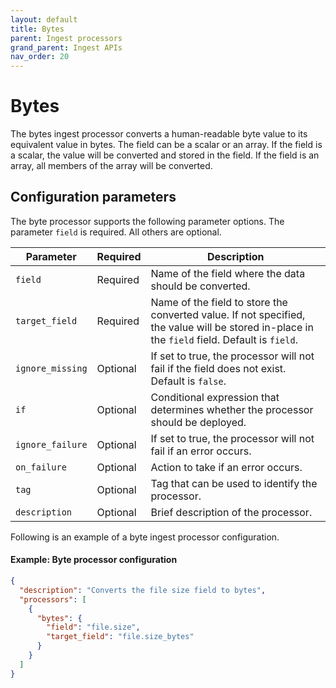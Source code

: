 ```yaml
---
layout: default
title: Bytes
parent: Ingest processors 
grand_parent: Ingest APIs
nav_order: 20
---
```


# Bytes

The bytes ingest processor converts a human-readable byte value to its equivalent value in bytes. The field can be a scalar or an array. If the field is a scalar, the value will be converted and stored in the field. If the field is an array, all members of the array will be converted.

## Configuration parameters

The byte processor supports the following parameter options. The parameter `field` is required. All others are optional. 

**Parameter** | **Required** | **Description** |
|-----------|-----------|-----------|
`field` | Required | Name of the field where the data should be converted. |
`target_field` | Required | Name of the field to store the converted value. If not specified, the value will be stored in-place in the `field` field. Default is `field`. |
`ignore_missing` | Optional | If set to true, the processor will not fail if the field does not exist. Default is `false`. |
`if` | Optional | Conditional expression that determines whether the processor should be deployed. |
`ignore_failure` | Optional | If set to true, the processor will not fail if an error occurs. | 
`on_failure` | Optional | Action to take if an error occurs. | 
`tag` | Optional | Tag that can be used to identify the processor. | 
`description` | Optional | Brief description of the processor. |  

Following is an example of a byte ingest processor configuration.

#### Example: Byte processor configuration

```json
{
  "description": "Converts the file size field to bytes",
  "processors": [
    {
      "bytes": {
        "field": "file.size",
        "target_field": "file.size_bytes"
      }
    }
  ]
}
```
